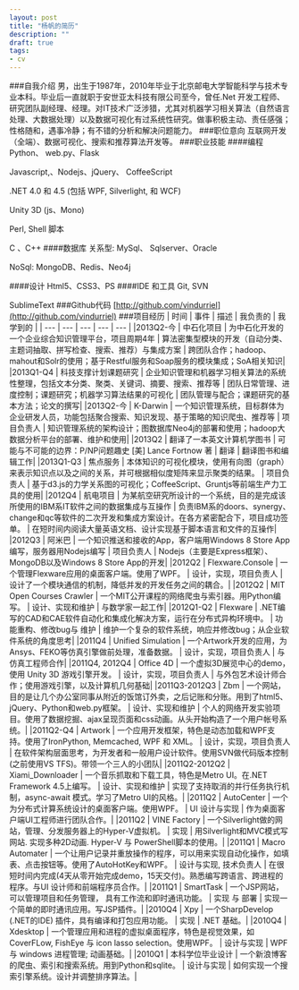 ```yaml
---
layout: post
title: "杨帆的简历"
description: ""
draft: true
tags: 
- cv
---
```

###自我介绍
男，出生于1987年，2010年毕业于北京邮电大学智能科学与技术专业本科。毕业后一直就职于安世亚太科技有限公司至今，曾任.Net 开发工程师、研究团队副经理、经理。对IT技术广泛涉猎，尤其对机器学习相关算法（自然语言处理、大数据处理）以及数据可视化有过系统性研究。做事积极主动、责任感强；性格随和，遇事冷静；有不错的分析和解决问题能力。
###职位意向
互联网开发（全端）、数据可视化、搜索和推荐算法开发等。
###职业技能
####编程
Python、  web.py、Flask

Javascript,、Nodejs、jQuery、 CoffeeScript

.NET 4.0 和 4.5  (包括 WPF, Silverlight, 和 WCF) 

Unity 3D (js、Mono)

Perl, Shell 脚本

C 、C++
####数据库
关系型: MySql、 Sqlserver、Oracle

NoSql: MongoDB、Redis、Neo4j

####设计
Html5、CSS3、PS
####IDE 和工具
Git, SVN

SublimeText
###Github代码
[http://github.com/vindurriel](http://github.com/vindurriel)
###项目经历
| 时间 | 事件 | 描述 | 我负责的 | 我学到的 |
| --- | --- | --- | --- | --- |
|﻿2013Q2-今 | 中石化项目 | 为中石化开发的一个企业综合知识管理平台，项目周期4年 | 算法密集型模块的开发（自动分类、主题词抽取、拼写检查、搜索、推荐）与集成方案 | 跨团队合作；hadoop、mahout和Solr的使用；基于Restful服务和Soap服务的模块集成；SoA相关知识|
|2013Q1-Q4 | 科技支撑计划课题研究 | 企业知识管理和机器学习相关算法的系统性整理，包括文本分类、聚类、关键词、摘要、搜索、推荐等 | 团队日常管理、进度控制；课题研究；机器学习算法结果的可视化 | 团队管理与配合；课题研究的基本方法；论文的撰写|
|2013Q2-今 | K-Darwin | 一个知识管理系统，目标群体为企业研发人员，功能包括聚合搜索、知识发现、基于策略的知识爬虫、推荐等 | 项目负责人 | 知识管理系统的架构设计；图数据库Neo4j的部署和使用；hadoop大数据分析平台的部署、维护和使用|
|2013Q2 | 翻译了一本英文计算机学图书 | 可能与不可能的边界：P/NP问题趣史 [美] Lance Fortnow 著 | 翻译 | 翻译图书和编辑工作|
|2013Q1-Q3 | 焦点服务 | 本体知识的可视化模块，使用有向图（graph）来表示知识点以及之间的关系，并可根据相似度矩阵来显示聚类的结果。 | 项目负责人 | 基于d3.js的力学关系图的可视化；CoffeeScript、Gruntjs等前端生产力工具的使用|
|2012Q4 | 航电项目 | 为某航空研究所设计的一个系统，目的是完成该所使用的IBM系IT软件之间的数据集成与互操作 | 负责IBM系的doors、synergy、change和qc等软件的二次开发和集成方案设计。在各方紧密配合下，项目成功签单。 | 在短时间内阅读大量英语文档、设计实现基于脚本语言和文件的互操作|
|2012Q3 | 阿米巴 | 一个知识推送和接收的App，客户端用Windows 8 Store App编写，服务器用Nodejs编写 | 项目负责人 | Nodejs（主要是Express框架）、MongoDB以及Windows 8 Store App的开发|
|2012Q2 | Flexware.Console | 一个管理Flexware应用的桌面客户端。使用了WPF。 | 设计，实现，项目负责人 | 设计了一个模块通信的机制，降低并发的开发任务之间的耦合。|
|2012Q2 | MIT Open Courses Crawler | 一个MIT公开课程的网络爬虫与索引器。用Python编写。 | 设计、实现和维护 | 与数学家一起工作|
|2012Q1-Q2 | Flexware | .NET编写的CAD和CAE软件自动化和集成化解决方案，运行在分布式异构环境中。 | 功能重构、修改bug与 维护 | 维护一个复杂的软件系统，响应并修改bug；从企业软件系统的角度思考|
|2011Q4 | Unified Simulation | 一个Artwork开发的应用，为Ansys、FEKO等仿真引擎做前处理，准备数据。 | 设计，实现，项目负责人 | 与仿真工程师合作|
|2011Q4, 2012Q4 | Office 4D | 一个虚拟3D展览中心的demo，使用 Unity 3D 游戏引擎开发。 | 设计，实现，项目负责人 | 与外包艺术设计师合作；使用游戏引擎，以及计算机几何基础|
|2011Q3-2012Q3 | Zbm | 一个网站，目的是让几个办公室同事从附近的饭馆订外卖，之后记账和分账。用到了html5、jQuery、Python和web.py框架。 | 设计、实现和维护 | 个人的网络开发实验项目。使用了数据挖掘、ajax呈现页面和css动画。从头开始构造了一个用户帐号系统。|
|2011Q2-Q4 | Artwork | 一个应用开发框架，特色是动态加载和WPF支持。使用了IronPython, Memcached, WPF 和 XML。 | 设计，实现，项目负责人 | 在软件架构层面思考，为开发者和一般用户设计软件。使用SVN做代码版本控制(之前使用VS TFS)。带领一个三人的小团队|
|2011Q2-2012Q2 | Xiami_Downloader | 一个音乐抓取和下载工具，特色是Metro UI。在.NET Framework 4.5上编写。 | 设计、实现和维护 | 实现了支持取消的并行任务执行机制，async-await 模式。学习了Metro UI的风格。|
|2011Q2 | AutoCenter | 一个为分布式计算系统设计的桌面客户端。使用WPF。 | UI 设计与实现 | 作为桌面客户端UI工程师进行团队合作。|
|2011Q2 | VINE Factory | 一个Silverlight做的网站，管理、分发服务器上的Hyper-V虚拟机。 | 实现  | 用Silverlight和MVC模式写网站. 实现多种2D动画. Hyper-V 与 PowerShell脚本的使用。|
|2011Q1 | Macro Automater | 一个让用户记录并重放操作的程序，可以用来实现自动化操作，如填表、点击按钮等。使用了AutoHotKey和WPF。 | 设计与实现, 技术负责人 | 在很短时间内完成(4天从零开始完成demo，15天交付)。熟悉编写跨语言、跨进程的程序。与UI 设计师和前端程序员合作。|
|2011Q1 | SmartTask | 一个JSP网站，可以管理项目和任务管理， 具有工作流和即时通讯功能。 | 实现 与 部署 | 实现一个简单的即时通讯应用。写JSP插件。|
|2010Q4 | Xpy | 一个SharpDevelop (.NET的IDE) 插件，具有编译和打包应用功能。 | 实现 | .NET 基础。|
|2010Q4 | Xdesktop | 一个管理应用和进程的虚拟桌面程序，特色是视觉效果，如CoverFLow, FishEye 与 icon lasso selection。使用WPF。 | 设计与实现 | WPF 与 windows 进程管理; 动画基础。|
|2010Q1 | 本科学位毕业设计 | 一个新浪博客的爬虫、索引和搜索系统。用到Python和sqlite。 | 设计与实现 | 如何实现一个搜索引擎系统。设计并调整排序算法。|